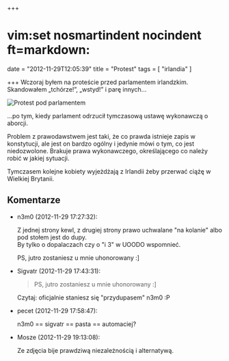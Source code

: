 +++
# vim:set nosmartindent nocindent ft=markdown:
date = "2012-11-29T12:05:39"
title = "Protest"
tags = [ "irlandia" ]

+++
Wczoraj byłem na proteście przed parlamentem irlandzkim. Skandowałem „tchórze!”,
„wstyd!” i parę innych...

![Protest pod parlamentem](http://media.blizinski.pl/images/blog/2012/savita-protest.jpg)

<!--more-->

...po tym, kiedy parlament odrzucił tymczasową ustawę wykonawczą o aborcji.

Problem z prawodawstwem jest taki, że co prawda istnieje zapis w konstytucji,
ale jest on bardzo ogólny i jedynie mówi o tym, co jest niedozwolone. Brakuje
prawa wykonawczego, określającego co należy robić w jakiej sytuacji.

Tymczasem kolejne kobiety wyjeżdżają z Irlandii żeby przerwać ciążę w Wielkiej
Brytanii.

## Komentarze

* n3m0 (2012-11-29 17:27:32): <p>Z jednej strony kewl, z drugiej strony prawo
  uchwalane "na kolanie" albo pod stołem jest do dupy.<br /> By tylko o
  dopalaczach czy o "i 3" w UOODO wspomnieć.</p>  <p>PS, jutro zostaniesz u mnie
  uhonorowany :]</p>
* Sigvatr (2012-11-29 17:43:31): <blockquote>   <p>PS, jutro zostaniesz u mnie
  uhonorowany :]</p> </blockquote>  <p>Czytaj: oficjalnie staniesz się
  "przydupasem" n3m0 :P</p>
* pecet (2012-11-29 17:58:47): <p>n3m0 == sigvatr == pasta == automaciej?</p>
* Mosze (2012-11-29 19:13:08): <p>Ze zdjęcia bije prawdziwą niezależnością i
  alternatywą.</p>

